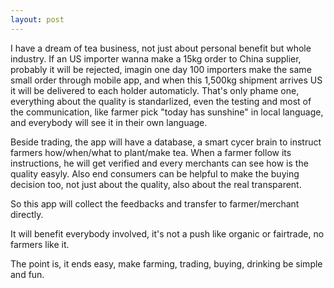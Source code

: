 ```yaml
---
layout: post
---
```

I have a dream of tea business, not just about personal benefit but whole industry. 
If an US importer wanna make a 15kg order to China supplier, probably it will be rejected, imagin one day 100 importers make the same small order through mobile app, and when this 1,500kg shipment arrives US it will be delivered to each holder automaticly.
That's only phame one, everything about the quality is standarlized, even the testing and most of the communication, like farmer pick "today has sunshine" in local language, and everybody will see it in their own language.

Beside trading, the app will have a database, a smart cycer brain to instruct farmers how/when/what to plant/make tea. When a farmer follow its instructions, he will get verified and every merchants can see how is the quality easyly. Also end consumers can be helpful to make the buying decision too, not just about the quality, also about the real transparent.

So this app will collect the feedbacks and transfer to farmer/merchant directly.

It will benefit everybody involved, it's not a push like organic or fairtrade, no farmers like it.

The point is, it ends easy, make farming, trading, buying, drinking be simple and fun.
